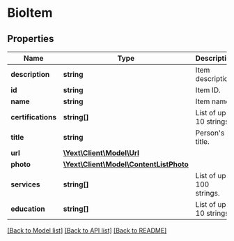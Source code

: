 # BioItem

## Properties
Name | Type | Description | Notes
------------ | ------------- | ------------- | -------------
**description** | **string** | Item description. | [optional] 
**id** | **string** | Item ID. | [optional] 
**name** | **string** | Item name. | [optional] 
**certifications** | **string[]** | List of up to 10 strings. | [optional] 
**title** | **string** | Person&#39;s title. | [optional] 
**url** | [**\Yext\Client\Model\Url**](Url.md) |  | [optional] 
**photo** | [**\Yext\Client\Model\ContentListPhoto**](ContentListPhoto.md) |  | [optional] 
**services** | **string[]** | List of up to 100 strings. | [optional] 
**education** | **string[]** | List of up to 10 strings. | [optional] 

[[Back to Model list]](../README.md#documentation-for-models) [[Back to API list]](../README.md#documentation-for-api-endpoints) [[Back to README]](../README.md)


